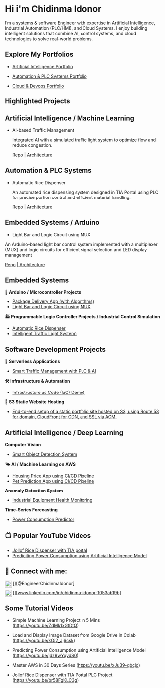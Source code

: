 <h1> Hi i'm Chidinma Idonor<br/></h1>

I’m a systems & software Engineer with expertise in Artificial Intelligence, Industrial Automation (PLC/HMI), and Cloud Systems.
I enjoy building intelligent solutions that combine AI, control systems, and cloud technologies to solve real-world problems.

<h2> Explore My Portfolios</h2>

- <a href="https://chidinmaidonor.github.io/portfolio-artificial-intelligence/">Artificial Intelligence Portfolio</a>

- <a href="https://chidinmaidonor.github.io/portfolio-automation-systems/">Automation & PLC Systems Portfolio</a>

- <a href="https://chidinmaidonor.github.io/portfolio-cloud-devops/">Cloud & Devops Portfolio</a>


<h2> Highlighted Projects</h2>

<h2>  Artificial Intelligence / Machine Learning</h2>

- AI-based Traffic Management

  Integrated AI with a simulated traffic light system to optimize flow and reduce congestion.

  [Repo](https://github.com/Chidinmaidonor/housing-price-ci-cd-pipeline) |[ Architecture](https://github.com/Chidinmaidonor/housing-price-ci-cd-pipeline)

<h2> Automation & PLC Systems</h2>

- Automatic Rice Dispenser

  An automated rice dispensing system designed in TIA Portal using PLC for precise portion control and efficient material handling.

  [Repo](https://github.com/Chidinmaidonor/PLC-Project-Auto-Rice-Dispenser) |[ Architecture](https://github.com/Chidinmaidonor/PLC-Project-Auto-Rice-Dispenser)

<h2> Embedded Systems / Arduino</h2>

- Light Bar and Logic Circuit using MUX

 An Arduino-based light bar control system implemented with a multiplexer (MUX) and logic circuits for efficient signal selection and LED display management

  [Repo](https://github.com/Chidinmaidonor/Arduino_Projects-Arduino-Based-Light-Bar-and-Logic-Circuit-Design-Using-Multiplexers) |[ Architecture](https://github.com/Chidinmaidonor/Arduino_Projects-Arduino-Based-Light-Bar-and-Logic-Circuit-Design-Using-Multiplexers)








<h2> Embedded Systems</h2>

 <b>🧠 Arduino / Microcontroller Projects</b>
  - [Package Delivery App (with Algorithms)](https://github.com/)
  - [Light Bar and Logic Circuit using MUX](https://github.com/Chidinmaidonor/Arduino_Projects-Arduino-Based-Light-Bar-and-Logic-Circuit-Design-Using-Multiplexers)
    
 <b>🏭 Programmable Logic Controller Projects / Industrial Control Simulation</b>
  - [Automatic Rice Dispenser](https://github.com/Chidinmaidonor/PLC-Project-Auto-Rice-Dispenser/blob/master/README.md)
  - [Intelligent Traffic Light System)](https://github.com/Chidinmaidonor/PLC-Project-Three-Junction-Traffic-Light-System-Using-HMI)

<h2> Software Development Projects</h2>
    
 <b>🔧 Serverless Applications</b>
  - [Smart Traffic Management with PLC & AI](https://github.com/) 

 <b> 🛠️ Infrastructure & Automation</b>
  - [Infrastructure as Code (IaC) Demo)](https://github.com/)
 
 <b> 📁 S3 Static Website Hosting</b>
  - [End-to-end setup of a static portfolio site hosted on S3, using Route 53 for domain, CloudFront for CDN, and SSL via ACM.](https://github.com/)

<h2> Artificial Intelligence / Deep Learning</h2>

 <b>Computer Vision</b>
  - [ Smart Object Detection System](https://github.com/)
    
 <b>🌤️ AI / Machine Learning on AWS</b>
  - [ Housing Price App using CI/CD Pipeline](https://github.com/Chidinmaidonor/housing-price-ci-cd-pipeline)
  - [ Pet Prediction App using CI/CD Pipeline](https://github.com/Chidinmaidonor/pet-prediction-app-ci-cd)

    
 <b>Anomaly Detection System</b>
  - [ Industrial Equipment Health Monitoring](https://github.com/)
    
 <b>Time-Series Forecasting</b>
  - [ Power Consumption Predictor](https://github.com/Chidinmaidonor/Artificial-Intelligence-Auto-Power-Consumption-predictor/blob/35417525c9d2dc5a41f0f7180f59f2ba993c6624/README.md)
    


<h2>📺 Popular YouTube Videos</h2>

- [Jollof Rice Dispenser with TIA portal](https://youtu.be/br58FgKLC3g)
- [Prediciting Power Consumption using Artificial Intelligence Model](https://youtu.be/jdz9wYqydS0)

<h2> 🤳 Connect with me:</h2>

[<img align="left" alt="chidinmaidonor | YouTube" width="22px" src="https://cdn.jsdelivr.net/npm/simple-icons@v3/icons/youtube.svg" />][@EngineerChidinmaIdonor]

[<img align="left" alt="chidinmaidonor | LinkedIn" width="22px" src="https://cdn.jsdelivr.net/npm/simple-icons@v3/icons/linkedin.svg" />][www.linkedin.com/in/chidinma-idonor-1053ab19b]



[youtube]: https://www.youtube.com/@EngineerChidinmaIdonor

[linkedin]: www.linkedin.com/in/chidinma-idonor-1053ab19b

<h2>Some Tutorial Videos</h2>

- Simple Machine Learning Project in 5 Mins (https://youtu.be/ZdMk1xGtDtQ)

- Load and Display Image Dataset from Google Drive in Colab (https://youtu.be/kOj2_Jj6csk)
  
- Predicting Power Consumption using Artificial Intelligence Model (https://youtu.be/jdz9wYqydS0)
  
- Master AWS in 30 Days Series (https://youtu.be/xJu39-qbcjo)
  
- Jollof Rice Dispenser with TIA Portal PLC Project (https://youtu.be/br58FgKLC3g)


